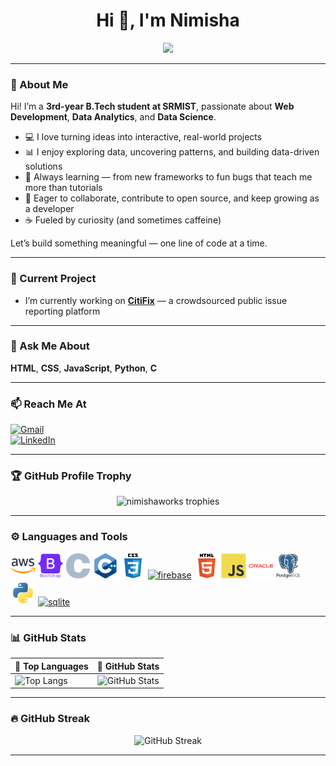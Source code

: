 <h1 align="center">Hi 👋, I'm Nimisha</h1>

<p align="center">
  <img src="https://media.giphy.com/media/L8K62iTDkzGX6/giphy.gif" width="200"/>
</p>

---

### 💫 About Me

Hi! I’m a **3rd-year B.Tech student at SRMIST**, passionate about **Web Development**, **Data Analytics**, and **Data Science**.

- 💻 I love turning ideas into interactive, real-world projects  
- 📊 I enjoy exploring data, uncovering patterns, and building data-driven solutions  
- 🌱 Always learning — from new frameworks to fun bugs that teach me more than tutorials  
- 🚀 Eager to collaborate, contribute to open source, and keep growing as a developer  
- ☕ Fueled by curiosity (and sometimes caffeine)  

Let’s build something meaningful — one line of code at a time.

---

### 🔭 Current Project

- I’m currently working on **[CitiFix](https://citi-fix.vercel.app/)** — a crowdsourced public issue reporting platform

---

### 💬 Ask Me About

**HTML**, **CSS**, **JavaScript**, **Python**, **C**

---

### 📫 Reach Me At

[![Gmail](https://img.shields.io/badge/Gmail-nimishasubhash2006@gmail.com-D14836?style=for-the-badge&logo=gmail&logoColor=white)](mailto:nimishasubhash2006@gmail.com)  
[![LinkedIn](https://img.shields.io/badge/LinkedIn-nimisha--subhash-blue?style=for-the-badge&logo=linkedin&logoColor=white)](https://www.linkedin.com/in/nimisha-subhash-973aba360)

---

### 🏆 GitHub Profile Trophy

<p align="center">
  <img src="https://github-profile-trophy.vercel.app/?username=nimishaworks&theme=gruvbox&margin-w=10" alt="nimishaworks trophies" />
</p>

---

### ⚙️ Languages and Tools

<p align="left">
  <a href="https://aws.amazon.com" target="_blank"><img src="https://raw.githubusercontent.com/devicons/devicon/master/icons/amazonwebservices/amazonwebservices-original-wordmark.svg" alt="aws" width="40" height="40"/></a>
  <a href="https://getbootstrap.com" target="_blank"><img src="https://raw.githubusercontent.com/devicons/devicon/master/icons/bootstrap/bootstrap-plain-wordmark.svg" alt="bootstrap" width="40" height="40"/></a>
  <a href="https://www.cprogramming.com/" target="_blank"><img src="https://raw.githubusercontent.com/devicons/devicon/master/icons/c/c-original.svg" alt="c" width="40" height="40"/></a>
  <a href="https://www.w3schools.com/cpp/" target="_blank"><img src="https://raw.githubusercontent.com/devicons/devicon/master/icons/cplusplus/cplusplus-original.svg" alt="cplusplus" width="40" height="40"/></a>
  <a href="https://www.w3schools.com/css/" target="_blank"><img src="https://raw.githubusercontent.com/devicons/devicon/master/icons/css3/css3-original-wordmark.svg" alt="css3" width="40" height="40"/></a>
  <a href="https://firebase.google.com/" target="_blank"><img src="https://www.vectorlogo.zone/logos/firebase/firebase-icon.svg" alt="firebase" width="40" height="40"/></a>
  <a href="https://www.w3.org/html/" target="_blank"><img src="https://raw.githubusercontent.com/devicons/devicon/master/icons/html5/html5-original-wordmark.svg" alt="html5" width="40" height="40"/></a>
  <a href="https://developer.mozilla.org/en-US/docs/Web/JavaScript" target="_blank"><img src="https://raw.githubusercontent.com/devicons/devicon/master/icons/javascript/javascript-original.svg" alt="javascript" width="40" height="40"/></a>
  <a href="https://www.oracle.com/" target="_blank"><img src="https://raw.githubusercontent.com/devicons/devicon/master/icons/oracle/oracle-original.svg" alt="oracle" width="40" height="40"/></a>
  <a href="https://www.postgresql.org" target="_blank"><img src="https://raw.githubusercontent.com/devicons/devicon/master/icons/postgresql/postgresql-original-wordmark.svg" alt="postgresql" width="40" height="40"/></a>
  <a href="https://www.python.org" target="_blank"><img src="https://raw.githubusercontent.com/devicons/devicon/master/icons/python/python-original.svg" alt="python" width="40" height="40"/></a>
  <a href="https://www.sqlite.org/" target="_blank"><img src="https://www.vectorlogo.zone/logos/sqlite/sqlite-icon.svg" alt="sqlite" width="40" height="40"/></a>
</p>

---

### 📊 GitHub Stats

| 📌 Top Languages | 🚀 GitHub Stats |
|------------------|----------------|
| ![Top Langs](https://github-readme-stats.vercel.app/api/top-langs?username=nimishaworks&show_icons=true&locale=en&layout=compact) | ![GitHub Stats](https://github-readme-stats.vercel.app/api?username=nimishaworks&show_icons=true&locale=en) |

---

### 🔥 GitHub Streak

<p align="center">
  <img src="https://github-readme-streak-stats.herokuapp.com/?user=nimishaworks&theme=default" alt="GitHub Streak" />
</p>

---

